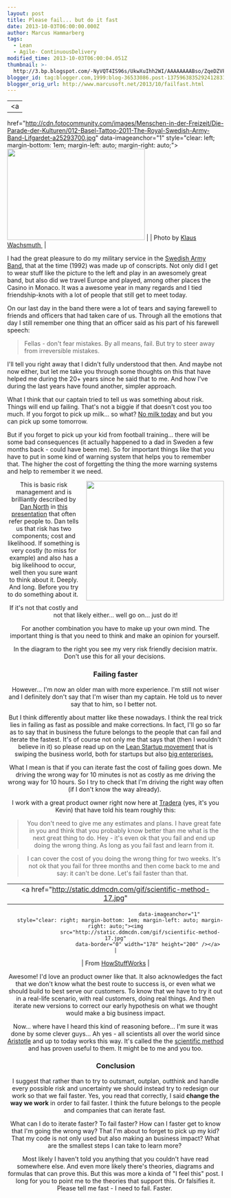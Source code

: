 ```yaml
---
layout: post
title: Please fail... but do it fast
date: 2013-10-03T06:00:00.000Z
author: Marcus Hammarberg
tags:
  - Lean
  - Agile- ContinuousDelivery
modified_time: 2013-10-03T06:00:04.051Z
thumbnail: >-
  http://3.bp.blogspot.com/-NyVQT4IS96s/UkwXuIhh2WI/AAAAAAAABso/ZqeDZVFt5DU/s72-c/Screen+Shot+2013-10-02+at+14.52.05+.png
blogger_id: tag:blogger.com,1999:blog-36533086.post-1375963835292412831
blogger_orig_url: http://www.marcusoft.net/2013/10/failfast.html
---
```





|                                                                                                                                                                       |
|:---------------------------------------------------------------------------------------------------------------------------------------------------------------------:|
|                                                                                   <a
  href="http://cdn.fotocommunity.com/images/Menschen-in-der-Freizeit/Die-Parade-der-Kulturen/012-Basel-Tattoo-2011-The-Royal-Swedish-Army-Band-Lifgardet-a25293700.jpg"
                                                                          data-imageanchor="1"
                                          style="clear: left; margin-bottom: 1em; margin-left: auto; margin-right: auto;"><img
  src="http://cdn.fotocommunity.com/images/Menschen-in-der-Freizeit/Die-Parade-der-Kulturen/012-Basel-Tattoo-2011-The-Royal-Swedish-Army-Band-Lifgardet-a25293700.jpg"
                                                            data-border="0" width="320" height="212" /></a>                                                             |
|                                             Photo by <a href="http://www.fotocommunity.de/fotograf/klaus-wachsmuth/611443"
                                                                  target="_blank">Klaus Wachsmuth </a>                                                                  |

I had the great pleasure to do my military service in the
<a href="http://www.youtube.com/watch?v=4_yhPw-SS3g"
target="_blank">Swedish Army Band</a>, that at the time (1992) was made
up of conscripts. Not only did I get to wear stuff like the picture to
the left and play in an awesomely great band, but also did we travel
Europe and played, among other places the Casino in Monaco. It was a
awesome year in many regards and I tied friendship-knots with a lot of
people that still get to meet today.

On our last day in the band there were a lot of tears and saying
farewell to friends and officers that had taken care of us. Through all
the emotions that day I still remember one thing that an officer said as
his part of his farewell speech:

> Fellas - don't fear mistakes. By all means, fail. But try to steer
> away from irreversible mistakes. 

I'll tell you right away that I didn't fully understood that then. And
maybe not now either, but let me take you through some thoughts on this
that have helped me during the 20+ years since he said that to me. And
how I've during the last years have found another, simpler approach.

What I think that our captain tried to tell us
was something about risk. Things will end up failing. That's not a
biggie if that doesn't cost you too much. If you forgot to pick up
milk... so what?
<a href="http://open.spotify.com/track/7fzvcYFIoVNHCMKzTZONIl"
target="_blank">No milk today</a> and but you can pick up some
tomorrow. 





But if you forget to pick up your kid from football training... there
will be some bad consequences (it actually happened to a dad in Sweden a
few months back - could have been me). So for important things like that
you have to put in some kind of warning system that helps you to
remember that. The higher the cost of forgetting the thing the more
warning systems and help to remember it we need. 




<div class="separator" style="clear: both; text-align: center;">

<a
href="http://3.bp.blogspot.com/-NyVQT4IS96s/UkwXuIhh2WI/AAAAAAAABso/ZqeDZVFt5DU/s1600/Screen+Shot+2013-10-02+at+14.52.05+.png"
data-imageanchor="1"
style="clear: right; float: right; margin-bottom: 1em; margin-left: 1em;"><img
src="http://3.bp.blogspot.com/-NyVQT4IS96s/UkwXuIhh2WI/AAAAAAAABso/ZqeDZVFt5DU/s320/Screen+Shot+2013-10-02+at+14.52.05+.png"
data-border="0" width="320" height="278" /></a>




This is basic risk management and is brilliantly described by
<a href="http://dannorth.net/" target="_blank">Dan North</a> in
<a href="https://vimeo.com/43603453" target="_blank">this
presentation</a> that often refer people to. Dan tells us that risk has
two components; cost and likelihood. If something is very costly (to
miss for example) and also has a big likelihood to occur, well then you
sure want to think about it. Deeply. And long. Before you try to do
something about it. 




If it's not that costly and not that likely either... well go on... just
do it!




For another combination you have to make up your own mind. The important
thing is that you need to think and make an opinion for yourself. 






In the diagram to the right you see my very risk friendly decision
matrix. Don't use this for all your decisions. 


### Failing faster



However... I'm now an older man with more experience. I'm still not
wiser and I definitely don't say that I'm wiser than my captain. He told
us to never say that to him, so I better not.  






But I think differently about matter like these nowadays. I think the
real trick lies in failing as fast as possible and make corrections. In
fact, I'll go so far as to say that in business the future belongs to
the people that can fail and iterate the fastest. It's of course not
only me that says that (then I wouldn't believe in it) so please read up
on the <a href="http://theleanstartup.com/" target="_blank">Lean Startup
movement</a> that is swiping the business world, both for startups but
also <a href="http://dannorth.net/2013/08/27/six-impossible-things/"
target="_blank">big enterprises.</a>  






What I mean is that if you can iterate fast the cost of failing goes
down. Me driving the wrong way for 10 minutes is not as costly as me
driving the wrong way for 10 hours. So I try to check that I'm driving
the right way often (if I don't know the way already). 






I work with a great product owner right now here at
<a href="http://www.tradera.com/" target="_blank">Tradera</a> (yes, it's
you Kevin) that have told his team roughly this:


> You don't need to give me any estimates and plans. I have great fate
> in you and think that you probably know better than me what is the
> next great thing to do. Hey - it's even ok that you fail and end up
> doing the wrong thing. As long as you fail fast and learn from it.

> I can cover the cost of you doing the wrong thing for two weeks. It's
> not ok that you fail for three months and then come back to me and
> say: it can't be done. Let's fail faster than that.  

|                                                                                                 |
|:-----------------------------------------------------------------------------------------------:|
|                 <a href="http://static.ddmcdn.com/gif/scientific-method-17.jpg"
                                       data-imageanchor="1"
       style="clear: right; margin-bottom: 1em; margin-left: auto; margin-right: auto;"><img
                    src="http://static.ddmcdn.com/gif/scientific-method-17.jpg"
                         data-border="0" width="178" height="200" /></a>                          |
|                                             From <a
  href="http://science.howstuffworks.com/innovation/scientific-experiments/scientific-method.htm"
                                target="_blank">HowStuffWorks</a>                                 |

Awesome! I'd love an product owner like that. It also acknowledges the
fact that we don't know what the best route to success is, or even what
we should build to best serve our customers. To know that we have to try
it out in a real-life scenario, with real customers, doing real things.
And then iterate new versions to correct our early hypothesis on what we
thought would make a big business impact.

Now... where have I heard this kind of reasoning before... I'm sure it
was done by some clever guys... Ah yes - all scientists all over the
world since
<a href="http://en.wikipedia.org/wiki/History_of_scientific_method"
target="_blank">Aristotle</a> and up to today works this way. It's
called the the <a href="http://en.wikipedia.org/wiki/Scientific_method"
target="_blank">scientific method</a> and has proven useful to them. It
might be to me and you too.

### Conclusion



I suggest that rather than to try to outsmart, outplan, outthink and
handle every possible risk and uncertainty we should instead try to
redesign our work so that we fail faster. Yes, you read that correctly,
I said **change the way we work** in order to fail faster. I think the
future belongs to the people and companies that can iterate fast. 






What can I do to iterate faster? To fail faster? How can I faster get to
know that I'm going the wrong way? That I'm about to forget to pick up
my kid? That my code is not only used but also making an business
impact? What are the smallest steps I can take to learn more? 






Most likely I haven't told you anything that you couldn't have read
somewhere else. And even more likely there's theories, diagrams and
formulas that can prove this. But this was more a kinda of "I feel this"
post. I long for you to point me to the theories that support this. Or
falsifies it. Please tell me fast - I need to fail. Faster. 


